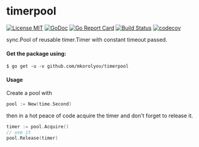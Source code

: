 # timerpool

[![License MIT](https://img.shields.io/badge/License-MIT-blue.svg)](http://opensource.org/licenses/MIT) [![GoDoc](https://godoc.org/github.com/mkorolyov/timerpool?status.svg)](http://godoc.org/github.com/mkorolyov/timerpool) [![Go Report Card](https://goreportcard.com/badge/github.com/mkorolyov/timerpool)](https://goreportcard.com/report/github.com/mkorolyov/timerpool) [![Build Status](https://travis-ci.org/mkorolyov/timerpool.svg?branch=master)](http://travis-ci.org/mkorolyov/timerpool) [![codecov](https://codecov.io/gh/mkorolyov/timerpool/branch/master/graph/badge.svg)](https://codecov.io/gh/mkorolyov/timerpool)

sync.Pool of reusable timer.Timer with constant timeout passed.

#### Get the package using:

```
$ go get -u -v github.com/mkorolyov/timerpool
```

#### Usage

Create a pool with 
```go
pool := New(time.Second)
```

then in a hot peace of code acquire the timer and don't forget to release it.
```go
timer := pool.Acquire()
// use it
pool.Release(timer)
```